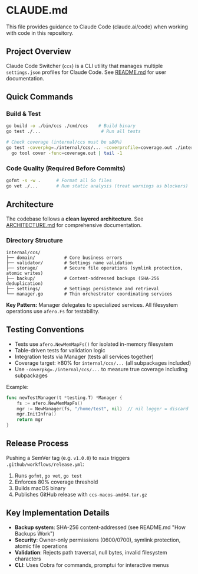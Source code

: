 # CLAUDE.md

This file provides guidance to Claude Code (claude.ai/code) when working with code in this repository.

## Project Overview

Claude Code Switcher (`ccs`) is a CLI utility that manages multiple `settings.json` profiles for Claude Code. See [README.md](README.md) for user documentation.

## Quick Commands

### Build & Test
```bash
go build -o ./bin/ccs ./cmd/ccs    # Build binary
go test ./...                       # Run all tests

# Check coverage (internal/ccs must be ≥80%)
go test -coverpkg=./internal/ccs/... -coverprofile=coverage.out ./internal/ccs/... && \
  go tool cover -func=coverage.out | tail -1
```

### Code Quality (Required Before Commits)
```bash
gofmt -s -w .      # Format all Go files
go vet ./...       # Run static analysis (treat warnings as blockers)
```

## Architecture

The codebase follows a **clean layered architecture**. See [ARCHITECTURE.md](ARCHITECTURE.md) for comprehensive documentation.

### Directory Structure
```
internal/ccs/
├── domain/           # Core business errors
├── validator/        # Settings name validation
├── storage/          # Secure file operations (symlink protection, atomic writes)
├── backup/           # Content-addressed backups (SHA-256 deduplication)
├── settings/         # Settings persistence and retrieval
└── manager.go        # Thin orchestrator coordinating services
```

**Key Pattern:** Manager delegates to specialized services. All filesystem operations use `afero.Fs` for testability.

## Testing Conventions

- Tests use `afero.NewMemMapFs()` for isolated in-memory filesystem
- Table-driven tests for validation logic
- Integration tests via Manager (tests all services together)
- Coverage target: ≥80% for `internal/ccs/...` (all subpackages included)
- Use `-coverpkg=./internal/ccs/...` to measure true coverage including subpackages

Example:
```go
func newTestManager(t *testing.T) *Manager {
    fs := afero.NewMemMapFs()
    mgr := NewManager(fs, "/home/test", nil)  // nil logger = discard
    mgr.InitInfra()
    return mgr
}
```

## Release Process

Pushing a SemVer tag (e.g. `v1.0.0`) to `main` triggers `.github/workflows/release.yml`:
1. Runs `gofmt`, `go vet`, `go test`
2. Enforces 80% coverage threshold
3. Builds macOS binary
4. Publishes GitHub release with `ccs-macos-amd64.tar.gz`

## Key Implementation Details

- **Backup system**: SHA-256 content-addressed (see README.md "How Backups Work")
- **Security**: Owner-only permissions (0600/0700), symlink protection, atomic file operations
- **Validation**: Rejects path traversal, null bytes, invalid filesystem characters
- **CLI**: Uses Cobra for commands, promptui for interactive menus
